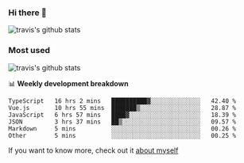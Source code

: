 ### Hi there 👋

<!--
**HondryTravis/HondryTravis** is a ✨ _special_ ✨ repository because its `README.md` (this file) appears on your GitHub profile.

Here are some ideas to get you started:

- 🔭 I’m currently working on ...
- 🌱 I’m currently learning ...
- 👯 I’m looking to collaborate on ...
- 🤔 I’m looking for help with ...
- 💬 Ask me about ...
- 📫 How to reach me: ...
- 😄 Pronouns: ...
- ⚡ Fun fact: ...
-->

![travis's github stats](https://github-readme-stats.vercel.app/api?username=HondryTravis&hide=stars)
### Most used
![travis's github stats](https://github-readme-stats.anuraghazra1.vercel.app/api/top-langs/?username=HondryTravis&layout=compact&hide_title=true)

📊 **Weekly development breakdown**

<!--START_SECTION:waka-->

```text
TypeScript   16 hrs 2 mins   ██████████▓░░░░░░░░░░░░░░   42.40 %
Vue.js       10 hrs 55 mins  ███████▒░░░░░░░░░░░░░░░░░   28.87 %
JavaScript   6 hrs 57 mins   ████▓░░░░░░░░░░░░░░░░░░░░   18.39 %
JSON         3 hrs 37 mins   ██▒░░░░░░░░░░░░░░░░░░░░░░   09.57 %
Markdown     5 mins          ░░░░░░░░░░░░░░░░░░░░░░░░░   00.26 %
Other        5 mins          ░░░░░░░░░░░░░░░░░░░░░░░░░   00.25 %
```

<!--END_SECTION:waka-->

If you want to know more, check out it [about myself](https://hondrytravis.github.io/)
